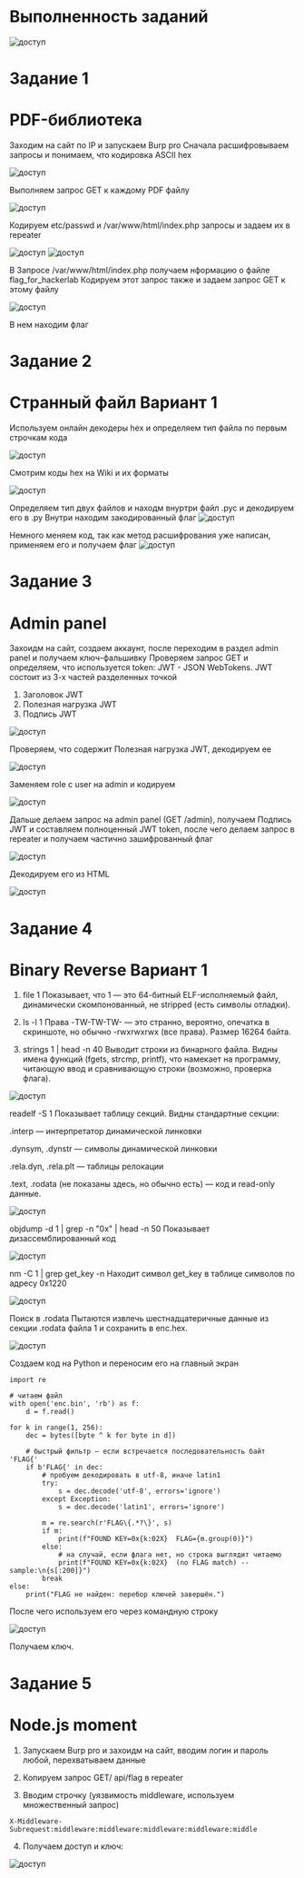 # Выполненность заданий

![доступ](./images/main.png)

# Задание 1
# PDF-библиотека
Заходим на сайт по IP и запускаем Burp pro
Сначала расшифровываем запросы и понимаем, что кодировка  ASCII hex

![доступ](./images/1_1.png)

Выполняем запрос GET к каждому PDF файлу

![доступ](./images/1_2.png)

Кодируем etc/passwd и /var/www/html/index.php запросы и задаем их в repeater

![доступ](./images/1_3.png)
![доступ](./images/1_4.png)

В Запросе /var/www/html/index.php получаем нформацию о файле flag_for_hackerlab
Кодируем этот запрос также и задаем запрос GET к этому файлу

![доступ](./images/1_5.png)

В нем находим флаг


# Задание 2
# Странный файл Вариант 1 
Используем онлайн декодеры hex и определяем тип файла по первым строчкам кода

![доступ](./images/2_1.png)

Смотрим коды hex на Wiki и их форматы

![доступ](./images/2_2.png)

Определяем тип двух файлов и находм внуртри файл .pyc и декодируем его в .py
Внутри находим закодированный флаг
![доступ](./images/2_3.png)

Немного меняем код, так как метод расшифрования уже написан, применяем его и получаем флаг
![доступ](./images/2_4.png)


# Задание 3
# Admin panel 
Захоидм на сайт, создаем аккаунт, после переходим в раздел admin panel и получаем ключ-фальшивку
Проверяем запрос GET и определяем, что используется token: JWT - JSON WebTokens.
JWT состоит из 3-х частей разделенных точкой
1. Заголовок JWT
2. Полезная нагрузка JWT
3. Подпись JWT
   
![доступ](./images/3_1.png)

Проверяем, что содержит Полезная нагрузка JWT, декодируем ее

![доступ](./images/3_2.png)

Заменяем role c user на admin и кодируем

![доступ](./images/3_3.png)

Дальше делаем запрос на admin panel (GET /admin), получаем Подпись JWT и составляем полноценный JWT token, после чего делаем запрос в repeater и получаем частично зашифрованный флаг

![доступ](./images/3_4.png)

Декодируем его из HTML

![доступ](./images/3_5.png)


# Задание 4
# Binary Reverse Вариант 1 
1. file 1
   Показывает, что 1 — это 64-битный ELF-исполняемый файл, динамически скомпонованный, не stripped (есть символы отладки).

2. ls -l 1
   Права -TW-TW-TW- — это странно, вероятно, опечатка в скриншоте, но обычно -rwxrwxrwx (все права). Размер 16264 байта.

3. strings 1 | head -n 40
   Выводит строки из бинарного файла. Видны имена функций (fgets, strcmp, printf), что намекает на программу, читающую ввод и сравнивающую строки (возможно, проверка флага).

![доступ](./images/4_1.png)

readelf -S 1
Показывает таблицу секций. Видны стандартные секции:

.interp — интерпретатор динамической линковки

.dynsym, .dynstr — символы динамической линковки

.rela.dyn, .rela.plt — таблицы релокации

.text, .rodata (не показаны здесь, но обычно есть) — код и read-only данные.

![доступ](./images/4_2.png)

objdump -d 1 | grep -n "0x" | head -n 50
Показывает дизассемблированный код

![доступ](./images/4_3.png)

nm -C 1 | grep get_key -n
Находит символ get_key в таблице символов по адресу 0x1220

![доступ](./images/4_4.png)

Поиск в .rodata
Пытаются извлечь шестнадцатеричные данные из секции .rodata файла 1 и сохранить в enc.hex.

![доступ](./images/4_5.png)

Создаем код на Python и переносим его на главный экран

```
import re

# читаем файл
with open('enc.bin', 'rb') as f:
    d = f.read()

for k in range(1, 256):
    dec = bytes([byte ^ k for byte in d])

    # быстрый фильтр — если встречается последовательность байт 'FLAG{'
    if b'FLAG{' in dec:
        # пробуем декодировать в utf-8, иначе latin1
        try:
            s = dec.decode('utf-8', errors='ignore')
        except Exception:
            s = dec.decode('latin1', errors='ignore')

        m = re.search(r'FLAG\{.*?\}', s)
        if m:
            print(f"FOUND KEY=0x{k:02X}  FLAG={m.group(0)}")
        else:
            # на случай, если флага нет, но строка выглядит читаемо
            print(f"FOUND KEY=0x{k:02X}  (no FLAG match) -- sample:\n{s[:200]}")
        break
else:
    print("FLAG не найден: перебор ключей завершён.")

```

После чего используем его через командную строку

![доступ](./images/4_6.png)

Получаем ключ.


# Задание 5
# Node.js moment 

1. Запускаем Burp pro и захоидм на сайт, вводим логин  и пароль любой, перехватываем данные

2. Копируем запрос GET/ api/flag в repeater

3. Вводим строчку (уязвимость middleware, используем множественный запрос)

```
X-Middleware-Subrequest:middleware:middleware:middleware:middleware:middle
```

4. Получаем доступ и ключ:

![доступ](./images/5_1.png)












